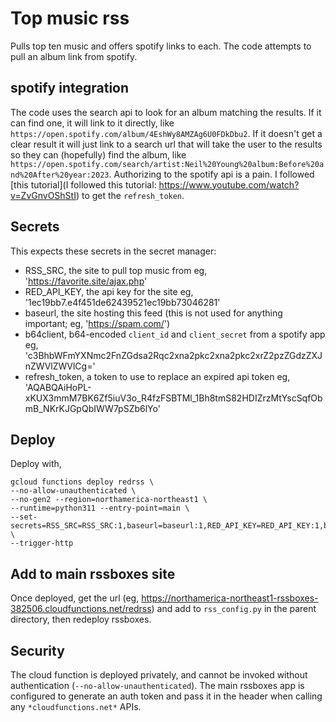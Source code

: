 # Top music rss

Pulls top ten music and offers spotify links to each. The code attempts to pull an album link from spotify.

## spotify integration

The code uses the search api to look for an album matching the results. If it can find one, it will link to it directly, like `https://open.spotify.com/album/4EshWy8AMZAg6U0FDkDbu2`. If it doesn't get a clear result it will just link to a search url that will take the user to the results so they can (hopefully) find the album, like `https://open.spotify.com/search/artist:Neil%20Young%20album:Before%20and%20After%20year:2023`. Authorizing to the spotify api is a pain. I followed [this tutorial](I followed this tutorial: https://www.youtube.com/watch?v=ZvGnvOShStI) to get the `refresh_token`.

## Secrets

This expects these secrets in the secret manager:

- RSS_SRC, the site to pull top music from eg, 'https://favorite.site/ajax.php'
- RED_API_KEY, the api key for the site eg, '1ec19bb7.e4f451de62439521ec19bb73046281'
- baseurl, the site hosting this feed (this is not used for anything important; eg, 'https://spam.com/')
- b64client, b64-encoded `client_id` and `client_secret` from a spotify app eg, 'c3BhbWFmYXNmc2FnZGdsa2Rqc2xna2pkc2xna2pkc2xrZ2pzZGdzZXJnZWVlZWVlCg='
- refresh_token, a token to use to replace an expired api token eg, 'AQABQAiHoPL-xKUX3mmM7BK6Zf5iuV3o_R4fzFSBTMl_1Bh8tmS82HDIZrzMtYscSqfObmB_NKrKJGpQbIWW7pSZb6lYo'

## Deploy

Deploy with,

```
gcloud functions deploy redrss \
--no-allow-unauthenticated \
--no-gen2 --region=northamerica-northeast1 \
--runtime=python311 --entry-point=main \
--set-secrets=RSS_SRC=RSS_SRC:1,baseurl=baseurl:1,RED_API_KEY=RED_API_KEY:1,b64client=b64client:1,refresh_token=refresh_token:1 \
--trigger-http
```

## Add to main rssboxes site

Once deployed, get the url (eg, https://northamerica-northeast1-rssboxes-382506.cloudfunctions.net/redrss) and add to `rss_config.py` in the parent directory, then redeploy rssboxes.

## Security

The cloud function is deployed privately, and cannot be invoked without authentication (`--no-allow-unauthenticated`). The main rssboxes app is configured to generate an auth token and pass it in the header when calling any `*cloudfunctions.net*` APIs.
